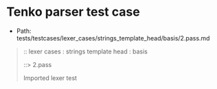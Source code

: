 # Tenko parser test case

- Path: tests/testcases/lexer_cases/strings_template_head/basis/2.pass.md

> :: lexer cases : strings template head : basis
>
> ::> 2.pass
>
> Imported lexer test
>
> <template head> quotes

## Input

`````js
` a " b ${"<--"}`
;
` a " b " c ${"<--"}`
;
` a ' b ${"<--"}`
;
` a ' b ' c ${"<--"}`
;
` a ` b ${"<--"}`
;
` a ` b ` c ${"<--"}`
`````

## Output

_Note: the whole output block is auto-generated. Manual changes will be overwritten!_

Below follow outputs in four parsing modes: sloppy mode, strict mode script goal, module goal, web compat mode (always sloppy).

Note that the output parts are auto-generated by the test runner to reflect actual result.

### Sloppy mode

Parsed with script goal and as if the code did not start with strict mode header.

`````
throws: Parser error!
  Unable to ASI

start@1:0, error@9:6
╔═══╦═══════════════
  1 ║ ` a " b ${"<--"}`
  2 ║ ;
  3 ║ ` a " b " c ${"<--"}`
  4 ║ ;
  5 ║ ` a ' b ${"<--"}`
  6 ║ ;
  7 ║ ` a ' b ' c ${"<--"}`
  8 ║ ;
  9 ║ ` a ` b ${"<--"}`
    ║       ^------- error
 10 ║ ;
 11 ║ ` a ` b ` c ${"<--"}`
╚═══╩═══════════════

`````

### Strict mode

Parsed with script goal but as if it was starting with `"use strict"` at the top.

_Output same as sloppy mode._

### Module goal

Parsed with the module goal.

_Output same as sloppy mode._

### Web compat mode

Parsed in sloppy script mode but with the web compat flag enabled.

_Output same as sloppy mode._
